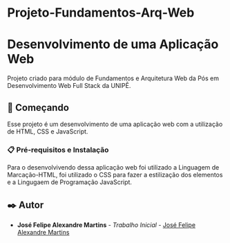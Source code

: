 # Projeto-Fundamentos-Arq-Web
# Desenvolvimento de uma Aplicação Web

Projeto criado para módulo de Fundamentos e Arquitetura Web da Pós em Desenvolvimento Web Full Stack da UNIPÊ.

## 🚀 Começando

Esse projeto é um desenvolvimento de uma aplicação web com a utilização de HTML, CSS e JavaScript.

### 📋 Pré-requisitos e Instalação

Para o desenvolvivendo dessa aplicação web foi utilizado a Linguagem de Marcação-HTML, foi utilizado o CSS para fazer a estilização dos elementos e a Lingugaem de Programação JavaScript.

## ✒️ Autor

* **José Felipe Alexandre Martins** - *Trabalho Inicial* - [José Felipe Alexandre Martins](https://github.com/felipealx1)
